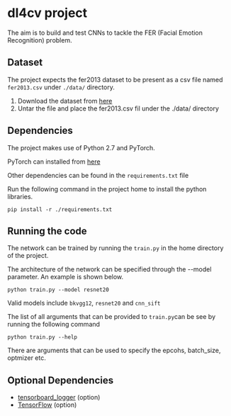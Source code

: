 # dl4cv project

The aim is to build and test CNNs to tackle the FER (Facial Emotion Recognition) problem. 

## Dataset
The project expects the fer2013 dataset to be present as a csv file named `fer2013.csv` under `./data/` directory.

1. Download the dataset from [here](https://www.kaggle.com/c/challenges-in-representation-learning-facial-expression-recognition-challenge/data)
2. Untar the file and place the fer2013.csv fil under the ./data/ directory

## Dependencies
The project makes use of Python 2.7 and PyTorch. 

PyTorch can installed from [here](http://pytorch.org/)

Other dependencies can be found in the `requirements.txt` file

Run the following command in the project home to install the python libraries.
```
pip install -r ./requirements.txt
```
## Running the code

The network can be trained by running the `train.py` in the home directory of the project.

The architecture of the network can be specified through the --model parameter. An example is shown below.

```
python train.py --model resnet20
```
Valid models include `bkvgg12`, `resnet20` and `cnn_sift`

The list of all arguments that can be provided to `train.py`can be see by running the following command

```
python train.py --help
```
There are arguments that can be used to specify the epcohs, batch_size, optmizer etc.

## Optional Dependencies
* [tensorboard_logger](https://github.com/TeamHG-Memex/tensorboard_logger) (option)
* [TensorFlow](https://www.tensorflow.org/) (option)


